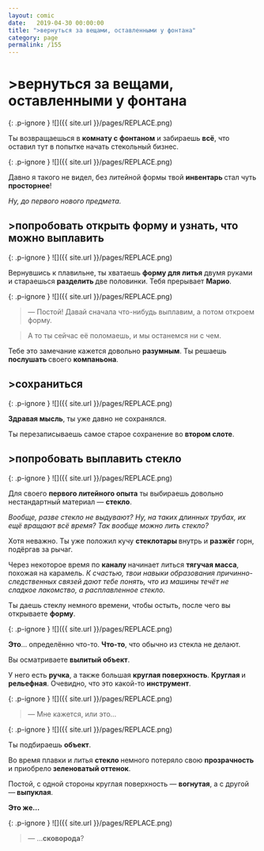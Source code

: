 ```yaml
---
layout: comic
date:   2019-04-30 00:00:00 
title: ">вернуться за вещами, оставленными у фонтана"
category: page
permalink: /155
---
```

# >вернуться за вещами, оставленными у фонтана

{: .p-ignore }
![]({{ site.url }}/pages/REPLACE.png)

Ты возвращаешься в <strong>комнату с фонтаном</strong> и забираешь <strong>всё</strong>, что оставил тут в попытке начать стекольный бизнес.

{: .p-ignore }
![]({{ site.url }}/pages/REPLACE.png)

Давно я такого не видел, без литейной формы твой <strong>инвентарь </strong>стал чуть <strong>просторнее</strong>! 

<em>Ну, до первого нового предмета.</em>

## >попробовать открыть форму и узнать, что можно выплавить

{: .p-ignore }
![]({{ site.url }}/pages/REPLACE.png)

Вернувшись к плавильне, ты хватаешь <strong>форму для литья</strong> двумя руками и стараешься <strong>разделить </strong>две половинки. Тебя прерывает <strong>Марио</strong>.

{: .p-ignore }
![]({{ site.url }}/pages/REPLACE.png)

<blockquote>— Постой! Давай сначала что-нибудь выплавим, а потом откроем форму. </blockquote>

<blockquote>А то ты сейчас её поломаешь, и мы останемся ни с чем.</blockquote>

Тебе это замечание кажется довольно <strong>разумным</strong>. Ты решаешь <strong>послушать </strong>своего <strong>компаньона</strong>.

## >сохраниться

{: .p-ignore }
![]({{ site.url }}/pages/REPLACE.png)

<strong>Здравая мысль</strong>, ты уже давно не сохранялся.

Ты перезаписываешь самое старое сохранение во <strong>втором слоте</strong>.

## >попробовать выплавить стекло

{: .p-ignore }
![]({{ site.url }}/pages/REPLACE.png)

Для своего <strong>первого литейного опыта</strong> ты выбираешь довольно нестандартный материал — <strong>стекло</strong>.

<em>Вообще, разве стекло не выдувают? Ну, на таких длинных трубах, их ещё вращают всё время? Так вообще можно лить стекло?</em>

Хотя неважно. Ты уже положил кучу <strong>стеклотары </strong>внутрь и <strong>разжёг </strong>горн, подёргав за рычаг.

Через некоторое время по <strong>каналу </strong>начинает литься <strong>тягучая масса</strong>, похожая на карамель. <em>К счастью, твои навыки образования причинно-следственных связей дают тебе понять, что из машины течёт не сладкое лакомство, а расплавленное стекло.</em>

Ты даешь стеклу немного времени, чтобы остыть, после чего вы открываете <strong>форму</strong>.

{: .p-ignore }
![]({{ site.url }}/pages/REPLACE.png)

<strong>Это</strong>… определённо что-то. <strong>Что-то</strong>, что обычно из стекла не делают. 

Вы осматриваете <strong>вылитый объект</strong>.

У него есть <strong>ручка</strong>, а также большая <strong>круглая поверхность</strong>. <strong>Круглая </strong>и <strong>рельефная</strong>. Очевидно, что это какой-то <strong>инструмент</strong>.

{: .p-ignore }
![]({{ site.url }}/pages/REPLACE.png)

<blockquote>— Мне кажется, или это…</blockquote>

{: .p-ignore }
![]({{ site.url }}/pages/REPLACE.png)

Ты подбираешь <strong>объект</strong>.

Во время плавки и литья <strong>стекло </strong>немного потеряло свою <strong>прозрачность </strong>и приобрело<strong> зеленоватый оттенок</strong>.

Постой, с одной стороны круглая поверхность — <strong>вогнутая</strong>, а с другой —<strong> выпуклая</strong>.

<strong>Это же…</strong>

{: .p-ignore }
![]({{ site.url }}/pages/REPLACE.png)

<blockquote>— …<strong>сковорода</strong>?</blockquote>

